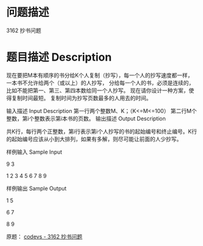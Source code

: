 问题描述
===
3162 抄书问题

题目描述 Description
===
现在要把M本有顺序的书分给K个人复制（抄写），每一个人的抄写速度都一样，一本书不允许给两个（或以上）的人抄写，
分给每一个人的书，必须是连续的，
比如不能把第一、第三、第四本数给同一个人抄写。
现在请你设计一种方案，使得复制时间最短。
复制时间为抄写页数最多的人用去的时间。

输入描述 Input Description
第一行两个整数M、K；（K<=M<=100）
第二行M个整数，第i个整数表示第i本书的页数。
输出描述 Output Description

共K行，每行两个正整数，第i行表示第i个人抄写的书的起始编号和终止编号。K行的起始编号应该从小到大排列，如果有多解，则尽可能让前面的人少抄写。

  样例输入 Sample Input
  
  9 3
  
  1 2 3 4 5 6 7 8 9
  

  样例输出 Sample Output

  1 5
  
  6 7
  
  8 9

原题：
[codevs - 3162 抄书问题](http://codevs.cn/problem/3162/)

